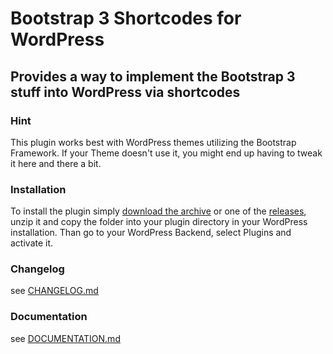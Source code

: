# Bootstrap 3 Shortcodes for WordPress

## Provides a way to implement the Bootstrap 3 stuff into WordPress via shortcodes

### Hint
This plugin works best with WordPress themes utilizing the Bootstrap Framework. If your Theme doesn't use it, you might end up having to tweak it here and there a bit.

### Installation
To install the plugin simply [download the archive](https://github.com/ppfeufer/bootstrap-3-shortcodes-for-wordpress/archive/master.zip) or one of the [releases](https://github.com/ppfeufer/bootstrap-3-shortcodes-for-wordpress/releases), unzip it and copy the folder into your plugin directory in your WordPress installation. Than go to your WordPress Backend, select Plugins and activate it.

### Changelog
see [CHANGELOG.md](CHANGELOG.md)

### Documentation
see [DOCUMENTATION.md](documentation/DOCUMENTATION.md)

